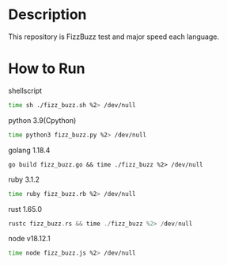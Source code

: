 # Description
This repository is FizzBuzz test and major speed each language.

# How to Run
shellscript

```bash
time sh ./fizz_buzz.sh %2> /dev/null
```

python 3.9(Cpython)

```bash
time python3 fizz_buzz.py %2> /dev/null
```

golang 1.18.4

```golang
go build fizz_buzz.go && time ./fizz_buzz %2> /dev/null
```

ruby 3.1.2

```bash
time ruby fizz_buzz.rb %2> /dev/null
```

rust 1.65.0

```rust
rustc fizz_buzz.rs && time ./fizz_buzz %2> /dev/null
```

node v18.12.1

```bash
time node fizz_buzz.js %2> /dev/null
```
